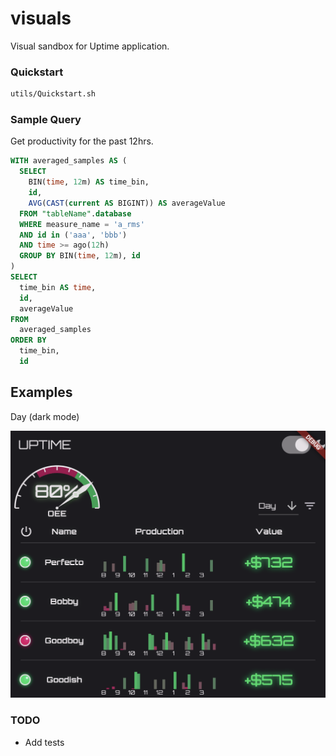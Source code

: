 # visuals

Visual sandbox for Uptime application.

### Quickstart

```bash
utils/Quickstart.sh
```

### Sample Query

Get productivity for the past 12hrs.

```sql
WITH averaged_samples AS (
  SELECT
    BIN(time, 12m) AS time_bin,
    id,
    AVG(CAST(current AS BIGINT)) AS averageValue
  FROM "tableName".database 
  WHERE measure_name = 'a_rms'
  AND id in ('aaa', 'bbb')
  AND time >= ago(12h)
  GROUP BY BIN(time, 12m), id
)
SELECT 
  time_bin AS time,
  id,
  averageValue
FROM 
  averaged_samples
ORDER BY 
  time_bin, 
  id
```

## Examples

Day (dark mode)

![Day visuals](docs/dashboard.png)

### TODO

* Add tests